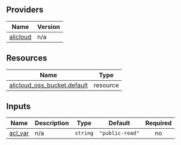 <!-- BEGIN_TF_DOCS -->
## Providers

| Name | Version |
|------|---------|
| <a name="provider_alicloud"></a> [alicloud](#provider\_alicloud) | n/a |

## Resources

| Name | Type |
|------|------|
| [alicloud_oss_bucket.default](https://registry.terraform.io/providers/hashicorp/alicloud/latest/docs/resources/oss_bucket) | resource |

## Inputs

| Name | Description | Type | Default | Required |
|------|-------------|------|---------|:--------:|
| <a name="input_acl_var"></a> [acl\_var](#input\_acl\_var) | n/a | `string` | `"public-read"` | no |
<!-- END_TF_DOCS -->    